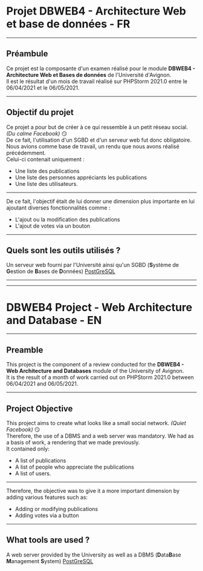 # Projet DBWEB4 - Architecture Web et base de données - FR

----------------------------------------------------------------------
## Préambule
Ce projet est la composante d'un examen réalisé pour le module **DBWEB4 - Architecture Web et Bases de données** de l'Université d'Avignon.  
Il est le résultat d'un mois de travail réalisé sur PHPStorm 2021.0 entre le 06/04/2021 et le 06/05/2021.  

----------------------------------------------------------------------
## Objectif du projet
Ce projet a pour but de créer à ce qui ressemble à un petit réseau social.*(Du calme Facebook)* :smirk:  
De ce fait, l'utilisation d'un SGBD et d'un serveur web fut donc obligatoire.
Nous avions comme base de travail, un rendu que nous avons réalisé précédemment.   
Celui-ci contenait uniquement : 
- Une liste des publications 
- Une liste des personnes appréciants les publications
- Une liste des utilisateurs.
----------------------------------------------------------------------
De ce fait, l'objectif était de lui donner une dimension plus importante en lui ajoutant diverses fonctionnalités comme :

- L'ajout ou la modification des publications
- L'ajout de votes via un bouton
----------------------------------------------------------------------
## Quels sont les outils utilisés ?
Un serveur web fourni par l'Université ainsi qu'un SGBD (**S**ystème de **G**estion de **B**ases de **D**onnées) [PostGreSQL]


----------------------------------------------------------------------
----------------------------------------------------------------------
# DBWEB4 Project - Web Architecture and Database - EN

----------------------------------------------------------------------
## Preamble
This project is the component of a review conducted for the **DBWEB4 - Web Architecture and Databases** module of the University of Avignon.  
It is the result of a month of work carried out on PHPStorm 2021.0 between 06/04/2021 and 06/05/2021.

----------------------------------------------------------------------
## Project Objective
This project aims to create what looks like a small social network. *(Quiet Facebook)* :smirk:  
Therefore, the use of a DBMS and a web server was mandatory.
We had as a basis of work, a rendering that we made previously.   
It contained only:
- A list of publications
- A list of people who appreciate the publications
- A list of users.
----------------------------------------------------------------------
Therefore, the objective was to give it a more important dimension by adding various features such as:

- Adding or modifying publications
- Adding votes via a button
----------------------------------------------------------------------
## What tools are used ?
A web server provided by the University as well as a DBMS (**D**ata**B**ase **M**anagement **S**ystem) [PostGreSQL]

[PostGreSQL]:<https://www.postgresql.org/>